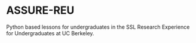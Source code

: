 # ASSURE-REU
Python based lessons for undergraduates in the SSL Research Experience for Undergraduates at UC Berkeley. 
